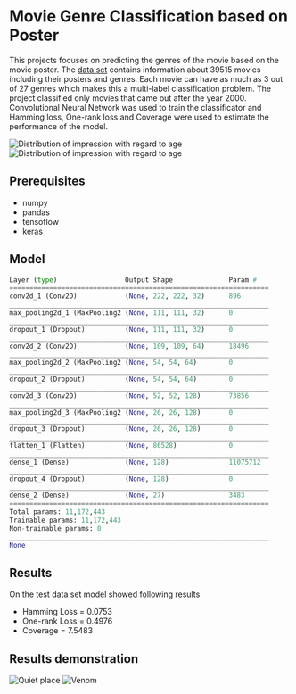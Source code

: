 # Movie Genre Classification based on Poster


This projects focuses on predicting the genres of the movie based on the movie poster. The [data set](https://www.kaggle.com/neha1703/movie-genre-from-its-poster/metadata) contains information about 39515 movies including their posters and genres. Each movie can have as much as 3 out of 27 genres which makes this a multi-label classification problem. The project classified only movies that came out after the year 2000. Convolutional Neural Network was used to train the classificator and Hamming loss, One-rank loss and Coverage were used to estimate the performance of the model.

![](images/impress_age.png "Distribution of impression with regard to age")
![](images/impress_age.png "Distribution of impression with regard to age")


## Prerequisites 

* numpy
* pandas
* tensoflow
* keras 

## Model

```py
Layer (type)                 Output Shape              Param #   
=================================================================
conv2d_1 (Conv2D)            (None, 222, 222, 32)      896       
_________________________________________________________________
max_pooling2d_1 (MaxPooling2 (None, 111, 111, 32)      0         
_________________________________________________________________
dropout_1 (Dropout)          (None, 111, 111, 32)      0         
_________________________________________________________________
conv2d_2 (Conv2D)            (None, 109, 109, 64)      18496     
_________________________________________________________________
max_pooling2d_2 (MaxPooling2 (None, 54, 54, 64)        0         
_________________________________________________________________
dropout_2 (Dropout)          (None, 54, 54, 64)        0         
_________________________________________________________________
conv2d_3 (Conv2D)            (None, 52, 52, 128)       73856     
_________________________________________________________________
max_pooling2d_3 (MaxPooling2 (None, 26, 26, 128)       0         
_________________________________________________________________
dropout_3 (Dropout)          (None, 26, 26, 128)       0         
_________________________________________________________________
flatten_1 (Flatten)          (None, 86528)             0         
_________________________________________________________________
dense_1 (Dense)              (None, 128)               11075712  
_________________________________________________________________
dropout_4 (Dropout)          (None, 128)               0         
_________________________________________________________________
dense_2 (Dense)              (None, 27)                3483      
=================================================================
Total params: 11,172,443
Trainable params: 11,172,443
Non-trainable params: 0
_________________________________________________________________
None
```

## Results

On the test data set model showed following results 
* Hamming Loss = 0.0753
* One-rank Loss = 0.4976
* Coverage = 7.5483


## Results demonstration
![](https://github.com/jas97/MovieGenresClassification/tree/master/images/quietPlace "Quiet place")
![](https://github.com/jas97/MovieGenresClassification/tree/master/images/venom_example "Venom")
